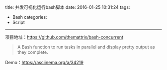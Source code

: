 title: 并发可视化运行bash脚本
date: 2016-01-25 10:31:24
tags:
- Bash
categories:
- Script
---

项目地址：<https://github.com/themattrix/bash-concurrent>

> A Bash function to run tasks in parallel and display pretty output as they complete.

Demo：<https://asciinema.org/a/34219>
